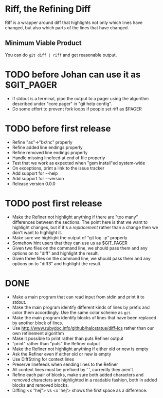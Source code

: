 # Riff, the Refining Diff
Riff is a wrapper around diff that highlights not only which lines
have changed, but also which parts of the lines that have changed.

## Minimum Viable Product
You can do `git diff | riff` and get reasonable output.

# TODO before Johan can use it as $GIT_PAGER
* If stdout is a terminal, pipe the output to a pager using the
algorithm described under "core.pager" in "git help config".
* Do some effort to prevent fork loops if people set riff as $PAGER

# TODO before first release
* Refine "ax"->"bx\nc" properly
* Refine added line endings properly
* Refine removed line endings properly
* Handle missing linefeed at end of file properly
* Test that we work as expected when "gem install"ed system-wide
* On exceptions, print a link to the issue tracker
* Add support for --help
* Add support for --version
* Release version 0.0.0

# TODO post first release
* Make the Refiner not highlight anything if there are "too many"
differences between the sections. The point here is that we want to
highlight changes, but if it's a *replacement* rather than a change
then we don't want to highlight it.
* Make sure we highlight the output of "git log -p" properly
* Somehow hint users that they can use us as $GIT_PAGER
* Given two files on the command line, we should pass them and any
  options on to "diff" and highlight the result.
* Given three files on the command line, we should pass them and any
  options on to "diff3" and highlight the result.

# DONE
* Make a main program that can read input from stdin and print it to
stdout.
* Make the main program identify different kinds of lines by prefix
and color them accordingly. Use the same color scheme as `git`.
* Make the main program identify blocks of lines that have been
replaced by another block of lines.
* Use http://www.rubydoc.info/github/halostatue/diff-lcs rather
than our own refinement algorithm
* Make it possible to print rather than puts Refiner output
* "print" rather than "puts" the Refiner output
* Make the Refiner not highlight anything if either old or new is
empty
* Ask the Refiner even if either old or new is empty
* Use DiffString for context lines
* Preserve linefeeds when sending lines to the Refiner
* All context lines must be prefixed by ' ', currently they aren't
* Refine each pair of blocks, make sure both added characters and
  removed characters are highlighted in a readable fashion, both in
  added blocks and removed blocks.
* Diffing <x "hej"> vs <x 'hej'> shows the first space as a
difference.
